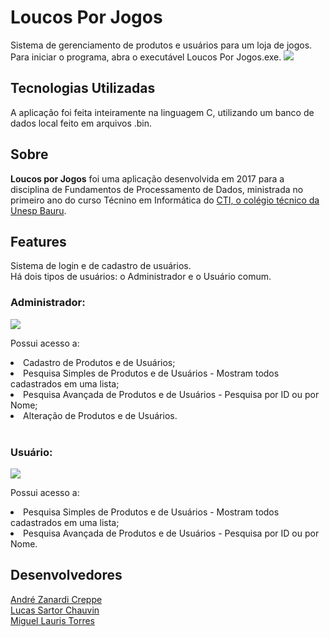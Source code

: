 <h1>Loucos Por Jogos</h1>
 Sistema de gerenciamento de produtos e usuários para um loja de jogos. 
 <br>
 Para iniciar o programa, abra o executável Loucos Por Jogos.exe.
 <img src="https://media3.giphy.com/media/gLjEXx63t4LJ4K7jGa/giphy.gif">
 
<h2>Tecnologias Utilizadas</h2>
 A aplicação foi feita inteiramente na linguagem C, utilizando um banco de dados local feito em arquivos .bin.
 
<h2>Sobre</h2>
 <b>Loucos por Jogos</b> foi uma aplicação desenvolvida em 2017 para a disciplina de Fundamentos de Processamento de Dados, ministrada no primeiro ano do curso Técnino em Informática do <a href=https://cti.feb.unesp.br>CTI, o colégio técnico da Unesp Bauru</a>.
 
<h2>Features</h2>
 Sistema de login e de cadastro de usuários.
 <br>
Há dois tipos de usuários: o Administrador e o Usuário comum.
<h3>Administrador:</h3>
<img src="https://media3.giphy.com/media/S7DnFoKkruTmFB1UDc/giphy.gif">

Possui acesso a:
<li>Cadastro de Produtos e de Usuários;</li>
<li>Pesquisa Simples de Produtos e de Usuários - Mostram todos cadastrados em uma lista;</li>
<li>Pesquisa Avançada de Produtos e de Usuários - Pesquisa por ID ou por Nome;</li>
<li>Alteração de Produtos e de Usuários.</li>
<br>
<h3>Usuário:</h3>
<img src="https://media3.giphy.com/media/XzpdIMAexWn5243LQm/giphy.gif">

Possui acesso a:
<li>Pesquisa Simples de Produtos e de Usuários - Mostram todos cadastrados em uma lista;</li>
<li>Pesquisa Avançada de Produtos e de Usuários - Pesquisa por ID ou por Nome.</li>

<h2>Desenvolvedores</h2>
<a href="https://github.com/andrecreppe">André Zanardi Creppe</a> <br>
<a href="https://github.com/lucassartor">Lucas Sartor Chauvin</a> <br>
<a href="https://github.com/miguel-lauris-torres">Miguel Lauris Torres</a>


